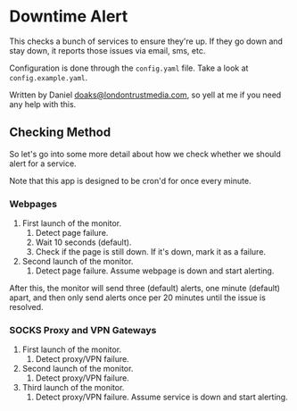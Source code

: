 # Downtime Alert

This checks a bunch of services to ensure they're up. If they go down and stay down, it reports those issues via email, sms, etc.

Configuration is done through the `config.yaml` file. Take a look at `config.example.yaml`.

Written by Daniel <doaks@londontrustmedia.com>, so yell at me if you need any help with this.


## Checking Method

So let's go into some more detail about how we check whether we should alert for a service.

Note that this app is designed to be cron'd for once every minute.

### Webpages

1. First launch of the monitor.
    1. Detect page failure.
    2. Wait 10 seconds (default).
    3. Check if the page is still down. If it's down, mark it as a failure.
2. Second launch of the monitor.
    1. Detect page failure. Assume webpage is down and start alerting.

After this, the monitor will send three (default) alerts, one minute (default) apart, and then only send alerts once per 20 minutes until the issue is resolved.

### SOCKS Proxy and VPN Gateways

1. First launch of the monitor.
    1. Detect proxy/VPN failure.
2. Second launch of the monitor.
    1. Detect proxy/VPN failure.
3. Third launch of the monitor.
    1. Detect proxy/VPN failure. Assume service is down and start alerting.
